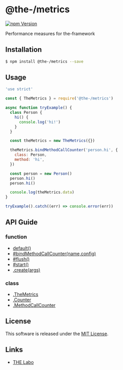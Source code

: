 @the-/metrics
==========

<!---
This file is generated by the-tmpl. Do not update manually.
--->

<!-- Badge Start -->
<a name="badges"></a>

[![npm Version][bd_npm_shield_url]][bd_npm_url]

[bd_repo_url]: https://github.com/the-labo/the
[bd_travis_url]: http://travis-ci.org/the-labo/the
[bd_travis_shield_url]: http://img.shields.io/travis/the-labo/the.svg?style=flat
[bd_travis_com_url]: http://travis-ci.com/the-labo/the
[bd_travis_com_shield_url]: https://api.travis-ci.com/the-labo/the.svg?token=
[bd_license_url]: https://github.com/the-labo/the/blob/master/LICENSE
[bd_npm_url]: http://www.npmjs.org/package/@the-/metrics
[bd_npm_shield_url]: http://img.shields.io/npm/v/@the-/metrics.svg?style=flat
[bd_standard_url]: http://standardjs.com/
[bd_standard_shield_url]: https://img.shields.io/badge/code%20style-standard-brightgreen.svg

<!-- Badge End -->


<!-- Description Start -->
<a name="description"></a>

Performance measures for the-framework

<!-- Description End -->


<!-- Overview Start -->
<a name="overview"></a>




<!-- Overview End -->


<!-- Sections Start -->
<a name="sections"></a>

<!-- Section from "doc/readme/01.Installation.md.hbs" Start -->

<a name="section-doc-readme-01-installation-md"></a>

Installation
-----

```bash
$ npm install @the-/metrics --save
```


<!-- Section from "doc/readme/01.Installation.md.hbs" End -->

<!-- Section from "doc/readme/02.Usage.md.hbs" Start -->

<a name="section-doc-readme-02-usage-md"></a>

Usage
---------

```javascript
'use strict'

const { TheMetrics } = require('@the-/metrics')

async function tryExample() {
  class Person {
    hi() {
      console.log('hi!')
    }
  }

  const theMetrics = new TheMetrics({})

  theMetrics.bindMethodCallCounter('person.hi', {
    class: Person,
    method: 'hi',
  })

  const person = new Person()
  person.hi()
  person.hi()

  console.log(theMetrics.data)
}

tryExample().catch((err) => console.error(err))

```


<!-- Section from "doc/readme/02.Usage.md.hbs" End -->


<!-- Sections Start -->

<a name="api"></a>

## API Guide

### function
- [default()](./doc/api/api.md#default)
- [#bindMethodCallCounter(name,config)](./doc/api/api.md#module_@the-/metrics.TheMetrics#bindMethodCallCounter)
- [#flush()](./doc/api/api.md#module_@the-/metrics.TheMetrics#flush)
- [#start()](./doc/api/api.md#module_@the-/metrics.TheMetrics#start)
- [.create(args)](./doc/api/api.md#module_@the-/metrics.create)
### class
- [.TheMetrics](./doc/api/api.md#module_@the-/metrics.TheMetrics)
- [.Counter](./doc/api/api.md#module_@the-/metrics.counters.Counter)
- [.MethodCallCounter](./doc/api/api.md#module_@the-/metrics.counters.MethodCallCounter)

<!-- LICENSE Start -->
<a name="license"></a>

License
-------
This software is released under the [MIT License](https://github.com/the-labo/the/blob/master/LICENSE).

<!-- LICENSE End -->


<!-- Links Start -->
<a name="links"></a>

Links
------

+ [THE Labo][the_labo_url]

[the_labo_url]: https://github.com/the-labo

<!-- Links End -->
